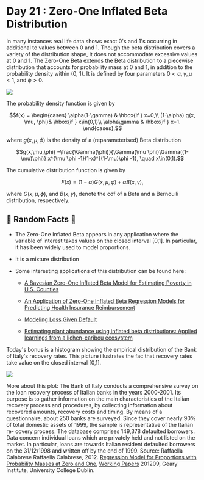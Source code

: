 # Day 21 : Zero-One Inflated Beta Distribution

In many instances real life data shows exact 0's and 1's occurring in additional to values between 0 and 1. Though the beta distribution covers a variety of the distribution shape, it does not accommodate excessive values at 0 and 1. The Zero-One Beta extends the Beta distribution to a piecewise distribution that accounts for probability mass at 0 and 1, in addition to the probability density within (0, 1). It is defined by four parameters $0<\alpha, \gamma, \mu<1$, and $\phi>0$.

![](../images/21_ZOIBeta-1.png)

The probability density function is given by

$$f(x) = \begin{cases} \alpha(1-\gamma) & \hbox{if } x=0,\\ (1-\alpha) g(x, \mu, \phi)& \hbox{if } x\in(0,1)\\ \alpha\gamma & \hbox{if } x=1. \end{cases},$$

where $g(x,\mu,\phi)$ is the density of a (reparameterised) Beta distribution

$$g(x,\mu,\phi) =\frac{\Gamma(\phi)}{\Gamma(\mu \phi)\Gamma((1-\mu)\phi)} x^{\mu \phi -1}(1-x)^{(1-\mu)\phi -1}, \quad x\in(0,1).$$

The cumulative distribution function is given by

$$F(x) =(1 - \alpha) G(x, \mu, \phi) + \alpha B(x, \gamma),$$

where $G(x, \mu, \phi)$, and $B(x, \gamma),$ denote the cdf of a Beta and a Bernoulli distribution, respectively.

## 🔔 Random Facts 🔔

- The Zero-One Inflated Beta appears in any application where the variable of interest takes values on the closed interval [0,1]. In particular, it has been widely used to model proportions.

- It is a mixture distribution

- Some interesting applications of this distribution can be found here:
    - [A Bayesian Zero-One Inflated Beta Model for Estimating Poverty in U.S. Counties](https://www.census.gov/library/working-papers/2011/demo/wieczorek-01.html)
    
    - [An Application of Zero-One Inflated Beta Regression Models for Predicting Health Insurance Reimbursement](https://link.springer.com/chapter/10.1007/978-3-030-78965-7_12)
    
    - [Modeling Loss Given Default](https://www.fdic.gov/analysis/cfr/working-papers/2018/cfr-wp2018-03.pdf)
    
    - [Estimating plant abundance using inflated beta distributions: Applied learnings from a lichen–caribou ecosystem](https://onlinelibrary.wiley.com/doi/full/10.1002/ece3.2625)

Today's bonus is a histogram showing the empirical distribution of the Bank of Italy's recovery rates. This picture illustrates the fac that recovery rates take value on the closed interval [0,1].

![](../images/Screenshot-2023-12-21-at-11.58.23.png)

More about this plot: The Bank of Italy conducts a comprehensive survey on the loan recovery process of Italian banks in the years 2000-2001. Its purpose is to gather information on the main characteristics of the Italian recovery process and procedures, by collecting information about recovered amounts, recovery costs and timing. By means of a questionnaire, about 250 banks are surveyed. Since they cover nearly 90% of total domestic assets of 1999, the sample is representative of the Italian re- covery process. The database comprises 149,378 defaulted borrowers. Data concern individual loans which are privately held and not listed on the market. In particular, loans are towards Italian resident defaulted borrowers on the 31/12/1998 and written off by the end of 1999. Source: Raffaella Calabrese Raffaella Calabrese, 2012. [Regression Model for Proportions with Probability Masses at Zero and One](https://ideas.repec.org/p/ucd/wpaper/201209.html), [Working Papers](https://ideas.repec.org/s/ucd/wpaper.html) 201209, Geary Institute, University College Dublin.